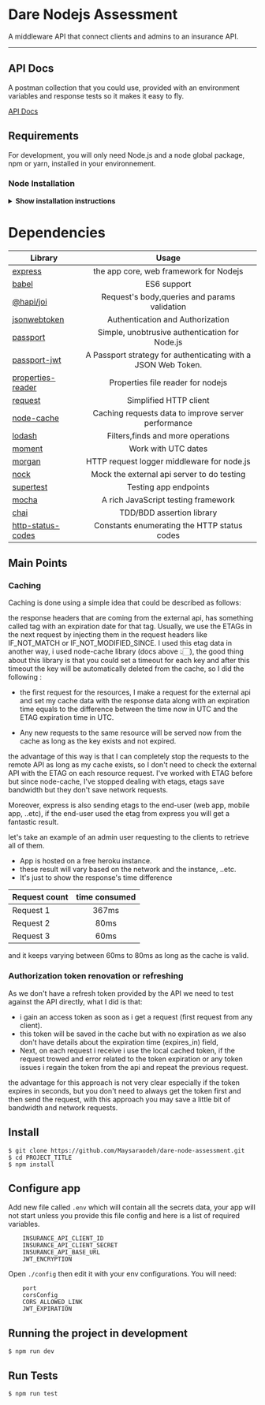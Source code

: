 # Dare Nodejs Assessment

A middleware API that connect clients and admins to an insurance API.

---

## API Docs

A postman collection that you could use, provided with an environment variables and response tests so it makes it easy to fly.

[API Docs](https://documenter.getpostman.com/view/2844109/T1DpDJLp?version=latest)

## Requirements

For development, you will only need Node.js and a node global package, npm or yarn, installed in your environnement.

### Node Installation

<details><summary><b>Show installation instructions</b></summary>

- #### Node installation on Windows

  Just go on [official Node.js website](https://nodejs.org/) and download the installer.
  Also, be sure to have `git` available in your PATH, `npm` might need it (You can find git [here](https://git-scm.com/)).

- #### Node installation on Ubuntu

  You can install nodejs and npm easily with apt install, just run the following commands.

      $ sudo apt install nodejs
      $ sudo apt install npm

- #### Other Operating Systems
  You can find more information about the installation on the [official Node.js website](https://nodejs.org/) and the [official NPM website](https://npmjs.org/).

If the installation was successful, you should be able to run the following command.

    $ node --version
    v12.18.3

    $ npm --version
    6.14.7

If you need to update `npm`, you can make it using `npm`! Cool right? After running the following command, just open again the command line and be happy.

    $ npm install npm -g

###

</details>

# Dependencies

| Library                                                              |                             Usage                             |
| -------------------------------------------------------------------- | :-----------------------------------------------------------: |
| [express](http://expressjs.com/)                                     |            the app core, web framework for Nodejs             |
| [babel](https://babeljs.io/docs/en/babel-node)                       |                          ES6 support                          |
| [@hapi/joi](https://www.npmjs.com/package/joi)                       |         Request's body,queries and params validation          |
| [jsonwebtoken](https://www.npmjs.com/package/jsonwebtoken)           |               Authentication and Authorization                |
| [passport](http://www.passportjs.org/)                               |        Simple, unobtrusive authentication for Node.js         |
| [passport-jwt](http://www.passportjs.org/packages/passport-jwt/)     | A Passport strategy for authenticating with a JSON Web Token. |
| [properties-reader](https://www.npmjs.com/package/properties-reader) |               Properties file reader for nodejs               |
| [request](https://github.com/request/request)                        |                    Simplified HTTP client                     |
| [node-cache](https://www.npmjs.com/package/node-cache)               |      Caching requests data to improve server performance      |
| [lodash](https://lodash.com/)                                        |               Filters,finds and more operations               |
| [moment](https://momentjs.com/)                                      |                      Work with UTC dates                      |
| [morgan](https://github.com/expressjs/morgan)                        |          HTTP request logger middleware for node.js           |
| [nock](https://github.com/nock/nock)                                 |          Mock the external api server to do testing           |
| [supertest](https://github.com/visionmedia/supertest)                |                     Testing app endpoints                     |
| [mocha](https://mochajs.org/)                                        |              A rich JavaScript testing framework              |
| [chai](https://www.chaijs.com)                                       |                   TDD/BDD assertion library                   |
| [http-status-codes](https://www.npmjs.com/package/http-status-codes) |          Constants enumerating the HTTP status codes          |

## Main Points

### Caching

Caching is done using a simple idea that could be described as follows:

the response headers that are coming from the external api, has something called tag with an expiration date for that tag.
Usually, we use the ETAGs in the next request by injecting them in the request headers like IF_NOT_MATCH or IF_NOT_MODIFIED_SINCE.
I used this etag data in another way, i used node-cache library (docs above 👆🏻), the good thing about this library is that you could set a timeout for each key and after this timeout the key will be automatically deleted from the cache, so I did the following :

- the first request for the resources, I make a request for the external api and set my cache data with the response data along with an expiration time equals to the difference between the time now in UTC and the ETAG expiration time in UTC.

- Any new requests to the same resource will be served now from the cache as long as the key exists and not expired.

the advantage of this way is that I can completely stop the requests to the remote API as long as my cache exists, so I don't need to check the external API with the ETAG on each resource request. I've worked with ETAG before but since node-cache, I've stopped dealing with etags, etags save bandwidth but they don't save network requests.

Moreover, express is also sending etags to the end-user (web app, mobile app, ..etc), if the end-user used the etag from express you will get a fantastic result.

let's take an example of an admin user requesting to the clients to retrieve all of them.

- App is hosted on a free heroku instance.
- these result will vary based on the network and the instance, ..etc.
- It's just to show the response's time difference

| Request count | time consumed |
| ------------- | :-----------: |
| Request 1     |     367ms     |
| Request 2     |     80ms      |
| Request 3     |     60ms      |

and it keeps varying between 60ms to 80ms as long as the cache is valid.

### Authorization token renovation or refreshing

As we don't have a refresh token provided by the API we need to test against the API directly, what I did is that:

- i gain an access token as soon as i get a request (first request from any client).
- this token will be saved in the cache but with no expiration as we also don't have details about the expiration time (expires_in) field,
- Next, on each request i receive i use the local cached token, if the request trowed and error related to the token expiration or any token issues i regain the token from the api and repeat the previous request.

the advantage for this approach is not very clear especially if the token expires in seconds, but you don't need to always get the token first and then send the request, with this approach you may save a little bit of bandwidth and network requests.

## Install

    $ git clone https://github.com/Maysaraodeh/dare-node-assessment.git
    $ cd PROJECT_TITLE
    $ npm install

## Configure app

Add new file called `.env` which will contain all the secrets data, your app will not start unless you provide this file config and here is a list of required variables.

```
    INSURANCE_API_CLIENT_ID
    INSURANCE_API_CLIENT_SECRET
    INSURANCE_API_BASE_URL
    JWT_ENCRYPTION
```

Open `./config` then edit it with your env configurations. You will need:

```
    port
    corsConfig
    CORS_ALLOWED_LINK
    JWT_EXPIRATION
```

## Running the project in development

    $ npm run dev

## Run Tests

    $ npm run test
